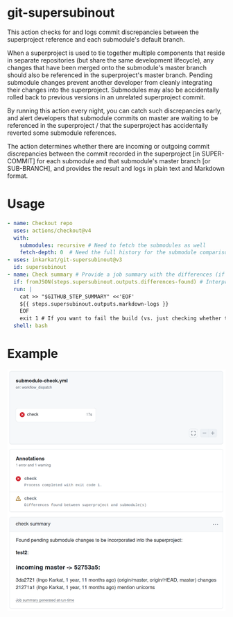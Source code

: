 # git-supersubinout

This action checks for and logs commit discrepancies between the superproject reference and each submodule's default branch.

When a superproject is used to tie together multiple components that reside in separate repositories (but share the same development lifecycle), any changes that have been merged onto the submodule's master branch should also be referenced in the superproject's master branch.
Pending submodule changes prevent another developer from cleanly integrating their changes into the superproject.
Submodules may also be accidentally rolled back to previous versions in an unrelated superproject commit.

By running this action every night, you can catch such discrepancies early, and alert developers that submodule commits on master are waiting to be referenced in the superproject / that the superproject has accidentally reverted some submodule references.

The action determines whether there are incoming or outgoing commit discrepancies between the commit recorded in the superproject [in SUPER-COMMIT] for each submodule and that submodule's master branch [or SUB-BRANCH], and provides the result and logs in plain text and Markdown format.

# Usage

```yaml
- name: Checkout repo
  uses: actions/checkout@v4
  with:
    submodules: recursive # Need to fetch the submodules as well
    fetch-depth: 0  # Need the full history for the submodule comparison
- uses: inkarkat/git-supersubinout@v3
  id: supersubinout
- name: Check summary # Provide a job summary with the differences (if any)
  if: fromJSON(steps.supersubinout.outputs.differences-found) # Interpret string output as boolean
  run: |
    cat >> "$GITHUB_STEP_SUMMARY" <<'EOF'
    ${{ steps.supersubinout.outputs.markdown-logs }}
    EOF
    exit 1 # If you want to fail the build (vs. just checking whether there are differences)
  shell: bash
```
# Example

![workflow run](workflow-run.png)
